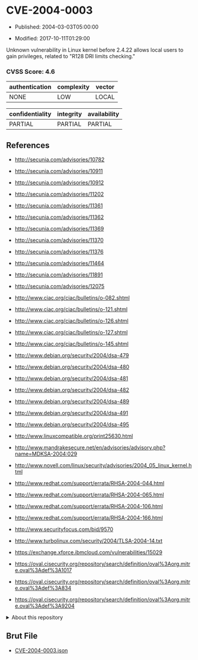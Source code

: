# CVE-2004-0003

- Published: 2004-03-03T05:00:00

- Modified: 2017-10-11T01:29:00

Unknown vulnerability in Linux kernel before 2.4.22 allows local users to gain privileges, related to "R128 DRI limits checking."

### CVSS Score: **4.6**

| authentication | complexity | vector |
| --- | --- | --- |
| NONE | LOW | LOCAL |

| confidentiality | integrity | availability |
| --- | --- | --- |
| PARTIAL | PARTIAL | PARTIAL |

## References

* http://secunia.com/advisories/10782

* http://secunia.com/advisories/10911

* http://secunia.com/advisories/10912

* http://secunia.com/advisories/11202

* http://secunia.com/advisories/11361

* http://secunia.com/advisories/11362

* http://secunia.com/advisories/11369

* http://secunia.com/advisories/11370

* http://secunia.com/advisories/11376

* http://secunia.com/advisories/11464

* http://secunia.com/advisories/11891

* http://secunia.com/advisories/12075

* http://www.ciac.org/ciac/bulletins/o-082.shtml

* http://www.ciac.org/ciac/bulletins/o-121.shtml

* http://www.ciac.org/ciac/bulletins/o-126.shtml

* http://www.ciac.org/ciac/bulletins/o-127.shtml

* http://www.ciac.org/ciac/bulletins/o-145.shtml

* http://www.debian.org/security/2004/dsa-479

* http://www.debian.org/security/2004/dsa-480

* http://www.debian.org/security/2004/dsa-481

* http://www.debian.org/security/2004/dsa-482

* http://www.debian.org/security/2004/dsa-489

* http://www.debian.org/security/2004/dsa-491

* http://www.debian.org/security/2004/dsa-495

* http://www.linuxcompatible.org/print25630.html

* http://www.mandrakesecure.net/en/advisories/advisory.php?name=MDKSA-2004:029

* http://www.novell.com/linux/security/advisories/2004_05_linux_kernel.html

* http://www.redhat.com/support/errata/RHSA-2004-044.html

* http://www.redhat.com/support/errata/RHSA-2004-065.html

* http://www.redhat.com/support/errata/RHSA-2004-106.html

* http://www.redhat.com/support/errata/RHSA-2004-166.html

* http://www.securityfocus.com/bid/9570

* http://www.turbolinux.com/security/2004/TLSA-2004-14.txt

* https://exchange.xforce.ibmcloud.com/vulnerabilities/15029

* https://oval.cisecurity.org/repository/search/definition/oval%3Aorg.mitre.oval%3Adef%3A1017

* https://oval.cisecurity.org/repository/search/definition/oval%3Aorg.mitre.oval%3Adef%3A834

* https://oval.cisecurity.org/repository/search/definition/oval%3Aorg.mitre.oval%3Adef%3A9204

<details>
<summary>About this repository</summary> 

  This repository is part of the project [Live Hack CVE](https://github.com/Live-Hack-CVE). Main website can be found [www.live-hack.org](https://www.live-hack.org) 
  
  Made by [Sn0wAlice](https://github.com/Sn0wAlice) for the people that care about security and need to have a feed of the latest CVEs. Hope you enjoy it, don't forget to star the repo and follow me on [Twitter](https://twitter.com/Sn0wAlice) and [Github](https://github.com/Sn0wAlice). And that is my [personnal website](https://www.alice-snow.me/)

  - [Home Page](https://github.com/Live-Hack-CVE)
  - [Framework](https://github.com/Live-Hack-CVE/cve-framework)
  - [CVE database](https://github.com/Live-Hack-CVE/full_database)
  - [Changelog](https://github.com/Live-Hack-CVE/Changelog)
</details>

## Brut File

* [CVE-2004-0003.json](https://raw.githubusercontent.com/Live-Hack-CVE/full_database/main/cves/2004/CVE-2004-0003.json)

